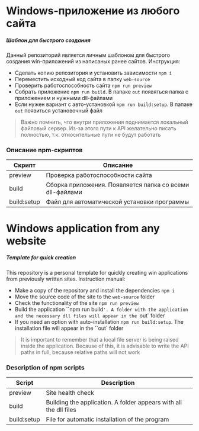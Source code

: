 # Windows-приложение из любого сайта
##### Шаблон для быстрого создания

Данный репозиторий является личным шаблоном для быстрого создания win-приложений из написаных ранее сайтов.
Инструкция: 
- Сделать копию репозитория и установить зависимости ```npm i```
- Переместить исходный код сайта в папку ```web-source```
- Проверить работоспособность сайта ```npm run preview```
- Собрать приложение ```npm run build```. В папаке ```out``` появяться папка с приложением и нужными dll-файлами
- Если нужен вариант с авто-установкой ```npm run build:setup```. В папаке ```out``` появиться установочный файл

> Важно помнить, что внутри приложения поднимается локальный файловый сервер. Из-за этого пути к API желательно писать полностью, т.к. относительные пути не будут работать

### Описание npm-скриптов

| Скрипт | Описание | 
| ------ | ------ |  
| preview | Проверка работоспособности сайта |
| build | Сборка приложения. Появляется папка со всеми dll-файлами |
| build:setup | Файл для автоматической установки программы |

# Windows application from any website
##### Template for quick creation

This repository is a personal template for quickly creating win applications from previously written sites.
Instruction manual:
- Make a copy of the repository and install the dependencies ```npm i```
- Move the source code of the site to the ```web-source``` folder
- Check the functionality of the site ```npm run preview```
- Build the application ``npm run build`'. A folder with the application and the necessary dll files will appear in the `out` folder
- If you need an option with auto-installation ```npm run build:setup```. The installation file will appear in the ``out` folder

> It is important to remember that a local file server is being raised inside the application. Because of this, it is advisable to write the API paths in full, because relative paths will not work

### Description of npm scripts

| Script | Description |
| ------ | ------ |
| preview | Site health check |
| build | Building the application. A folder appears with all the dll files |
| build:setup | File for automatic installation of the program |